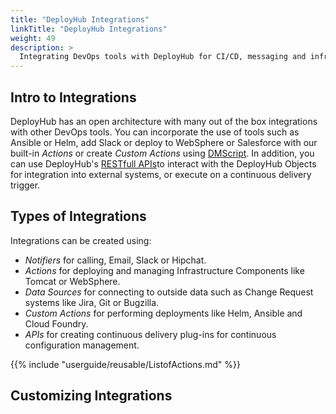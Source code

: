 ```yaml
---
title: "DeployHub Integrations"
linkTitle: "DeployHub Integrations"
weight: 49
description: >
  Integrating DevOps tools with DeployHub for CI/CD, messaging and infrastructure.
---
```


## Intro to Integrations

DeployHub has an open architecture with many out of the box integrations with other DevOps tools. You can incorporate the use of tools such as Ansible or Helm, add Slack or deploy to WebSphere or Salesforce with our built-in _Actions_ or create _Custom Actions_ using [DMScript](/userguide/dmscript/).  In addition, you can use DeployHub's [RESTfull APIs](/userguide/restapi/)to interact with the DeployHub Objects for integration into external systems, or execute on a continuous delivery trigger. 


## Types of Integrations

Integrations can be created using: 
- _Notifiers_ for calling, Email, Slack or Hipchat.
- _Actions_ for deploying and managing Infrastructure Components like Tomcat or WebSphere.
- _Data Sources_ for connecting to outside data such as Change Request systems like Jira, Git or Bugzilla.
- _Custom Actions_ for performing deployments like Helm, Ansible and Cloud Foundry.
- _APIs_ for creating continuous delivery plug-ins for continuous configuration management.


{{% include "userguide/reusable/ListofActions.md" %}}  



## Customizing Integrations




